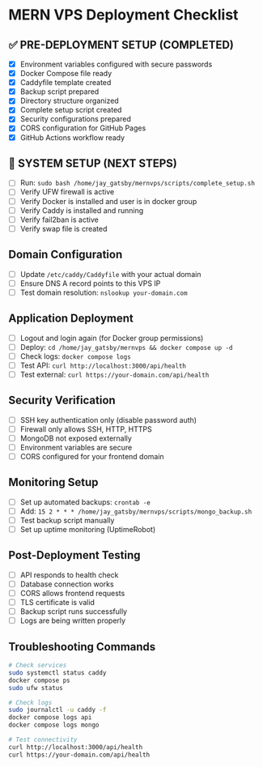 # MERN VPS Deployment Checklist

## ✅ PRE-DEPLOYMENT SETUP (COMPLETED)
- [x] Environment variables configured with secure passwords
- [x] Docker Compose file ready
- [x] Caddyfile template created
- [x] Backup script prepared
- [x] Directory structure organized
- [x] Complete setup script created
- [x] Security configurations prepared
- [x] CORS configuration for GitHub Pages
- [x] GitHub Actions workflow ready

## 🚀 SYSTEM SETUP (NEXT STEPS)
- [ ] Run: `sudo bash /home/jay_gatsby/mernvps/scripts/complete_setup.sh`
- [ ] Verify UFW firewall is active
- [ ] Verify Docker is installed and user is in docker group
- [ ] Verify Caddy is installed and running
- [ ] Verify fail2ban is active
- [ ] Verify swap file is created

## Domain Configuration
- [ ] Update `/etc/caddy/Caddyfile` with your actual domain
- [ ] Ensure DNS A record points to this VPS IP
- [ ] Test domain resolution: `nslookup your-domain.com`

## Application Deployment
- [ ] Logout and login again (for Docker group permissions)
- [ ] Deploy: `cd /home/jay_gatsby/mernvps && docker compose up -d`
- [ ] Check logs: `docker compose logs`
- [ ] Test API: `curl http://localhost:3000/api/health`
- [ ] Test external: `curl https://your-domain.com/api/health`

## Security Verification
- [ ] SSH key authentication only (disable password auth)
- [ ] Firewall only allows SSH, HTTP, HTTPS
- [ ] MongoDB not exposed externally
- [ ] Environment variables are secure
- [ ] CORS configured for your frontend domain

## Monitoring Setup
- [ ] Set up automated backups: `crontab -e`
- [ ] Add: `15 2 * * * /home/jay_gatsby/mernvps/scripts/mongo_backup.sh`
- [ ] Test backup script manually
- [ ] Set up uptime monitoring (UptimeRobot)

## Post-Deployment Testing
- [ ] API responds to health check
- [ ] Database connection works
- [ ] CORS allows frontend requests
- [ ] TLS certificate is valid
- [ ] Backup script runs successfully
- [ ] Logs are being written properly

## Troubleshooting Commands
```bash
# Check services
sudo systemctl status caddy
docker compose ps
sudo ufw status

# Check logs
sudo journalctl -u caddy -f
docker compose logs api
docker compose logs mongo

# Test connectivity
curl http://localhost:3000/api/health
curl https://your-domain.com/api/health
```
